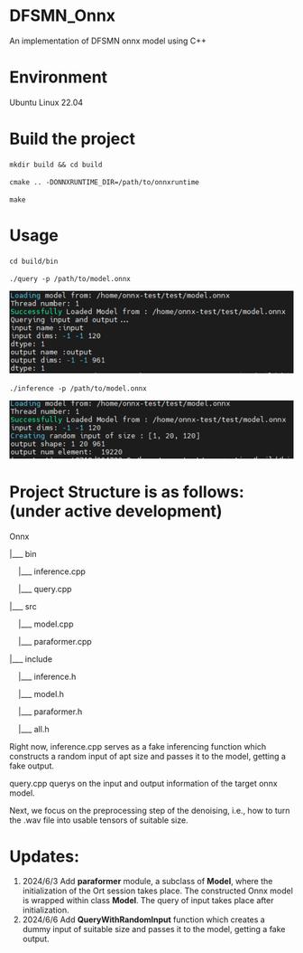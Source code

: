 # DFSMN_Onnx
An implementation of DFSMN onnx model using C++

# Environment
Ubuntu Linux 22.04

# Build the project
`mkdir build && cd build`

`cmake .. -DONNXRUNTIME_DIR=/path/to/onnxruntime`

`make`

# Usage
`cd build/bin`

`./query -p /path/to/model.onnx`

![query result](assets/result_query.png)

`./inference -p /path/to/model.onnx`

![inference result](assets/result_inference.png)

# Project Structure is as follows:(under active development)
Onnx

|___ bin

&nbsp;&nbsp;&nbsp;&nbsp;|___ inference.cpp

&nbsp;&nbsp;&nbsp;&nbsp;|___ query.cpp

|___ src


&nbsp;&nbsp;&nbsp;&nbsp;|___ model.cpp

&nbsp;&nbsp;&nbsp;&nbsp;|___ paraformer.cpp

|___ include

&nbsp;&nbsp;&nbsp;&nbsp;|___ inference.h

&nbsp;&nbsp;&nbsp;&nbsp;|___ model.h

&nbsp;&nbsp;&nbsp;&nbsp;|___ paraformer.h

&nbsp;&nbsp;&nbsp;&nbsp;|___ all.h

Right now, inference.cpp serves as a fake inferencing function which constructs a random input of apt size and passes it to the model, getting a fake output.

query.cpp querys on the input and output information of the target onnx model.

Next, we focus on the preprocessing step of the denoising, i.e., how to turn the .wav file into usable tensors of suitable size.

# Updates:
1. 2024/6/3  Add **paraformer** module, a subclass of **Model**, where the initialization of the Ort session takes place. The constructed Onnx model is wrapped within class **Model**. The query of input takes place after initialization.
2. 2024/6/6 Add **QueryWithRandomInput** function which creates a dummy input of suitable size and passes it to the model, getting a fake output.
